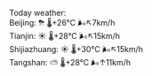 Today weather:  
Beijing: ⛈ 🌡️+26°C 🌬️↖7km/h  
Tianjin: ☀️ 🌡️+28°C 🌬️↖15km/h  
Shijiazhuang: ☀️ 🌡️+30°C 🌬️↖15km/h  
Tangshan: ⛅️  🌡️+28°C 🌬️↑11km/h  

